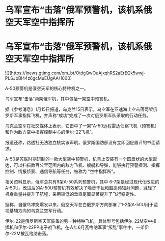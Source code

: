 # 乌军宣布“击落”俄军预警机，该机系俄空天军空中指挥所

# 乌军宣布“击落”俄军预警机，该机系俄空天军空中指挥所

![](https://inews.gtimg.com/om_bt/OtdgQwOuAjxqhRS2aErEQk5wwj-
PLSJbBI44z6gcMuEUgAA/1000)

A-50预警机是俄空天军的核心特种机之一。

乌军宣布“击落”两架俄军机，其中包括一架空中预警机。

据《参考消息》1月15日报道，乌克兰15日表示，乌空军在亚速海上空击落两架俄罗斯军事指挥飞机，并声称“成功”完成了一次对俄罗斯军队采取的行动任务。

乌克兰空军在社交媒体上表示，它击中了一架“A-50远程雷达侦察飞机（预警机）和作为敌方空中指挥控制中心的伊尔-22飞机”。

报道还称，路透社无法独立核实该声明。俄罗斯国防部没有立即回应置评的书面请求。

A-50是苏联时期研制的一款大型空中预警机，机背上安装有一个圆盘状的大型雷达，可以扫描数百公里范围内的敌方飞机、舰艇和导弹，能够执行预警探测、指挥控制、情报侦察、通信导航等任务，被称为
“空中指挥所”。

相关资料显示，俄军总共有9架A-50系列预警机，其中
6-7架是经过现代化改进的A-50U。改进后的A-50U预警机有效解决了噪音干扰和超高频辐射问题，减轻了机身重量并提升了航程，采用较低的垂直尾翼显著提升了飞行稳定性。

据称，自俄乌冲突爆发以来，俄空天军在白俄罗斯方向部署了1-2架A-50U用于监视基辅方向的乌克兰空军行动。

伊尔-22是俄罗斯空天军装备的另一种特种飞机，具体型号包括伊尔-22M空中指挥机和伊尔-22PP电子战飞机，在去年6月瓦格纳军事“叛乱”事件中，一架伊尔-22M被瓦格纳击落。


